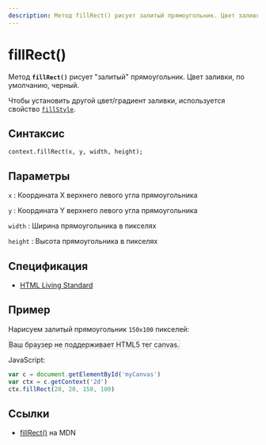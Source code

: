 ```yaml
---
description: Метод fillRect() рисует залитый прямоугольник. Цвет заливки, по умолчанию, черный
---
```


# fillRect()

Метод **`fillRect()`** рисует "залитый" прямоугольник. Цвет заливки, по умолчанию, черный.

Чтобы установить другой цвет/градиент заливки, используется свойство [`fillStyle`](fillstyle.md).

## Синтаксис

```
context.fillRect(x, y, width, height);
```

## Параметры

`x`
: Координата X верхнего левого угла прямоугольника

`y`
: Координата Y верхнего левого угла прямоугольника

`width`
: Ширина прямоугольника в пикселях

`height`
: Высота прямоугольника в пикселях

## Спецификация

- [HTML Living Standard](https://html.spec.whatwg.org/multipage/canvas.html#dom-context-2d-fillrect)

## Пример

Нарисуем залитый прямоугольник `150x100` пикселей:

<canvas id="myCanvas" width="300" height="150" style="border:1px solid #d3d3d3;background:#ffffff;">
Ваш браузер не поддерживает HTML5 тег canvas.
</canvas>
<script>
var c=document.getElementById("myCanvas");
var canvOK=1;
try {c.getContext("2d");}
catch (er) {canvOK=0;}
if (canvOK==1){
var ctx=c.getContext("2d");
ctx.fillRect(20,20,150,100);}
</script>

JavaScript:

```js
var c = document.getElementById('myCanvas')
var ctx = c.getContext('2d')
ctx.fillRect(20, 20, 150, 100)
```

## Ссылки

- [fillRect()](https://developer.mozilla.org/ru/docs/Web/API/CanvasRenderingContext2D/fillRect) на MDN
